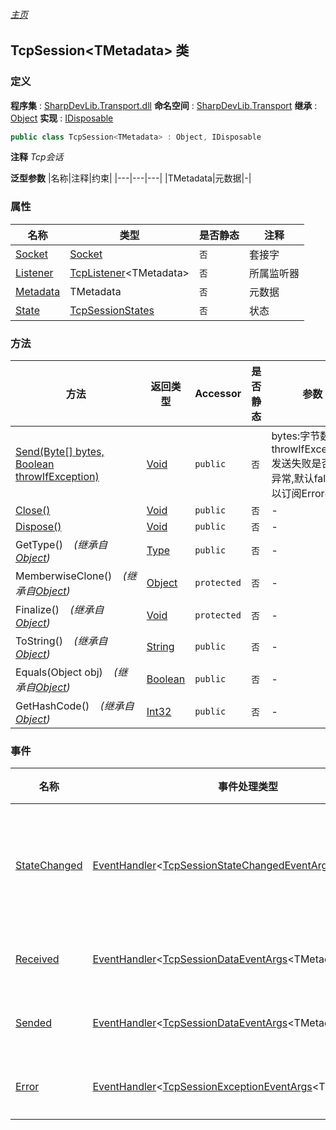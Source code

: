 ###### [主页](./Index.md "主页")
## TcpSession\<TMetadata\> 类
### 定义
**程序集** : [SharpDevLib.Transport.dll](./SharpDevLib.Transport.assembly.md "SharpDevLib.Transport.dll")
**命名空间** : [SharpDevLib.Transport](./SharpDevLib.Transport.namespace.md "SharpDevLib.Transport")
**继承** : [Object](https://learn.microsoft.com/en-us/dotnet/api/system.object "Object")
**实现** : [IDisposable](https://learn.microsoft.com/en-us/dotnet/api/system.idisposable "IDisposable")
``` csharp
public class TcpSession<TMetadata> : Object, IDisposable
```
**注释**
*Tcp会话*

**泛型参数**
|名称|注释|约束|
|---|---|---|
|TMetadata|元数据|-|


### 属性
|名称|类型|是否静态|注释|
|---|---|---|---|
|[Socket](./SharpDevLib.Transport.TcpSession.1.Socket.md "Socket")|[Socket](https://learn.microsoft.com/en-us/dotnet/api/system.net.sockets.socket "Socket")|`否`|套接字|
|[Listener](./SharpDevLib.Transport.TcpSession.1.Listener.md "Listener")|[TcpListener](./SharpDevLib.Transport.TcpListener.1.md "TcpListener")\<TMetadata\>|`否`|所属监听器|
|[Metadata](./SharpDevLib.Transport.TcpSession.1.Metadata.md "Metadata")|TMetadata|`否`|元数据|
|[State](./SharpDevLib.Transport.TcpSession.1.State.md "State")|[TcpSessionStates](./SharpDevLib.Transport.TcpSessionStates.md "TcpSessionStates")|`否`|状态|

### 方法
|方法|返回类型|Accessor|是否静态|参数|
|---|---|---|---|---|
|[Send(Byte[] bytes, Boolean throwIfException)](./SharpDevLib.Transport.TcpSession.1.Send.Byte.Boolean.md "Send(Byte[] bytes, Boolean throwIfException)")|[Void](https://learn.microsoft.com/en-us/dotnet/api/system.void "Void")|`public`|`否`|bytes:字节数组<br>throwIfException:发送失败是否抛出异常,默认false,可以订阅Error事件|
|[Close()](./SharpDevLib.Transport.TcpSession.1.Close.md "Close()")|[Void](https://learn.microsoft.com/en-us/dotnet/api/system.void "Void")|`public`|`否`|-|
|[Dispose()](./SharpDevLib.Transport.TcpSession.1.Dispose.md "Dispose()")|[Void](https://learn.microsoft.com/en-us/dotnet/api/system.void "Void")|`public`|`否`|-|
|GetType()&nbsp;&nbsp;&nbsp;&nbsp;*(继承自[Object](https://learn.microsoft.com/en-us/dotnet/api/system.object "Object"))*|[Type](https://learn.microsoft.com/en-us/dotnet/api/system.type "Type")|`public`|`否`|-|
|MemberwiseClone()&nbsp;&nbsp;&nbsp;&nbsp;*(继承自[Object](https://learn.microsoft.com/en-us/dotnet/api/system.object "Object"))*|[Object](https://learn.microsoft.com/en-us/dotnet/api/system.object "Object")|`protected`|`否`|-|
|Finalize()&nbsp;&nbsp;&nbsp;&nbsp;*(继承自[Object](https://learn.microsoft.com/en-us/dotnet/api/system.object "Object"))*|[Void](https://learn.microsoft.com/en-us/dotnet/api/system.void "Void")|`protected`|`否`|-|
|ToString()&nbsp;&nbsp;&nbsp;&nbsp;*(继承自[Object](https://learn.microsoft.com/en-us/dotnet/api/system.object "Object"))*|[String](https://learn.microsoft.com/en-us/dotnet/api/system.string "String")|`public`|`否`|-|
|Equals(Object obj)&nbsp;&nbsp;&nbsp;&nbsp;*(继承自[Object](https://learn.microsoft.com/en-us/dotnet/api/system.object "Object"))*|[Boolean](https://learn.microsoft.com/en-us/dotnet/api/system.boolean "Boolean")|`public`|`否`|-|
|GetHashCode()&nbsp;&nbsp;&nbsp;&nbsp;*(继承自[Object](https://learn.microsoft.com/en-us/dotnet/api/system.object "Object"))*|[Int32](https://learn.microsoft.com/en-us/dotnet/api/system.int32 "Int32")|`public`|`否`|-|

### 事件
|名称|事件处理类型|Accessor|注释|
|---|---|---|---|
|[StateChanged](./SharpDevLib.Transport.TcpSession.1.StateChanged.md "StateChanged")|[EventHandler](https://learn.microsoft.com/en-us/dotnet/api/system.eventhandler-1 "EventHandler")\<[TcpSessionStateChangedEventArgs](./SharpDevLib.Transport.TcpSessionStateChangedEventArgs.1.md "TcpSessionStateChangedEventArgs")\<TMetadata\>\>|`public`|状态变更回调事件|
|[Received](./SharpDevLib.Transport.TcpSession.1.Received.md "Received")|[EventHandler](https://learn.microsoft.com/en-us/dotnet/api/system.eventhandler-1 "EventHandler")\<[TcpSessionDataEventArgs](./SharpDevLib.Transport.TcpSessionDataEventArgs.1.md "TcpSessionDataEventArgs")\<TMetadata\>\>|`public`|接收事件|
|[Sended](./SharpDevLib.Transport.TcpSession.1.Sended.md "Sended")|[EventHandler](https://learn.microsoft.com/en-us/dotnet/api/system.eventhandler-1 "EventHandler")\<[TcpSessionDataEventArgs](./SharpDevLib.Transport.TcpSessionDataEventArgs.1.md "TcpSessionDataEventArgs")\<TMetadata\>\>|`public`|发送事件|
|[Error](./SharpDevLib.Transport.TcpSession.1.Error.md "Error")|[EventHandler](https://learn.microsoft.com/en-us/dotnet/api/system.eventhandler-1 "EventHandler")\<[TcpSessionExceptionEventArgs](./SharpDevLib.Transport.TcpSessionExceptionEventArgs.1.md "TcpSessionExceptionEventArgs")\<TMetadata\>\>|`public`|异常事件|

